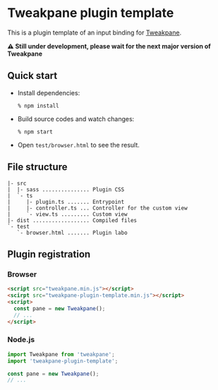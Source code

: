 # Tweakpane plugin template
This is a plugin template of an input binding for [Tweakpane][tweakpane].

**:warning: Still under development, please wait for the next major version of Tweakpane**


## Quick start
- Install dependencies:
  ```
  % npm install
  ```
- Build source codes and watch changes:
  ```
  % npm start
  ```
- Open `test/browser.html` to see the result.


## File structure
```
|- src
|  |- sass ............... Plugin CSS
|  `- ts
|     |- plugin.ts ....... Entrypoint
|     |- controller.ts ... Controller for the custom view
|     `- view.ts ......... Custom view
|- dist .................. Compiled files
`- test
   `- browser.html ....... Plugin labo
```

## Plugin registration


### Browser
```html
<script src="tweakpane.min.js"></script>
<scirpt src="tweakpane-plugin-template.min.js"></script>
<script>
  const pane = new Tweakpane();
  // ...
</script>
```


### Node.js
```js
import Tweakpane from 'tweakpane';
import 'tweakpane-plugin-template';

const pane = new Tweakpane();
// ...
```


[tweakpane]: https://github.com/cocopon/tweakpane/
